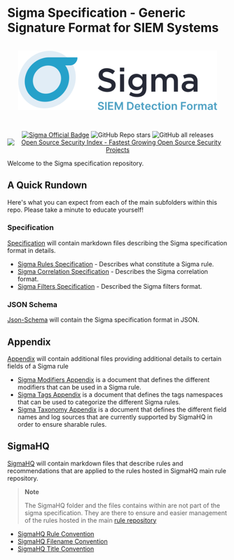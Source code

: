 # Sigma Specification - Generic Signature Format for SIEM Systems

<a href="https://sigmahq.io/">
<p align="center">
<br />
<picture>
  <source media="(prefers-color-scheme: dark)" srcset="./images/sigma_logo_dark.png">
  <img width="454" alt="Sigma Logo" src="./images/sigma_logo_light.png">
</picture>
</p>
</a>
<br />

<p align="center">
<a href="https://sigmahq.io/"><img src="https://cdn.jsdelivr.net/gh/SigmaHQ/sigmahq.github.io@master/images/Sigma%20Official%20Badge.svg" alt="Sigma Official Badge"></a> <img alt="GitHub Repo stars" src="https://img.shields.io/github/stars/SigmaHQ/sigma">
<img alt="GitHub all releases" src="https://img.shields.io/github/downloads/SigmaHq/Sigma/total">
<br />
<a href="https://opensourcesecurityindex.io/" target="_blank" rel="noopener">
<img style="width: 170px;" src="https://opensourcesecurityindex.io/badge.svg" alt="Open Source Security Index - Fastest Growing Open Source Security Projects" width="170" />
</a>
</p>

Welcome to the Sigma specification repository.

## A Quick Rundown

Here's what you can expect from each of the main subfolders within this repo. Please take a minute to educate yourself!

### Specification

[Specification](./specification/) will contain markdown files describing the Sigma specification format in details.

* [Sigma Rules Specification](./specification/sigma-rules-specification.md) - Describes what constitute a Sigma rule.
* [Sigma Correlation Specification](./specification/sigma-correlation-rules-specification.md) - Describes the Sigma correlation format.
* [Sigma Filters Specification](./specification/sigma-filters-specification.md) - Described the Sigma filters format.

### JSON Schema

[Json-Schema](./json-schema/) will contain the Sigma specification format in JSON.

## Appendix

[Appendix](./appendix/) will contain additional files providing additional details to certain fields of a Sigma rule

* [Sigma Modifiers Appendix](appendix/sigma-modifiers-appendix.md) is a document that defines the different modifiers that can be used in a Sigma rule. 
* [Sigma Tags Appendix](appendix/sigma-tags-appendix.md) is a document that defines the tags namespaces that can be used to categorize the different Sigma rules.
* [Sigma Taxonomy Appendix](appendix/sigma-taxonomy-appendix.md) is a document that defines the different field names and log sources that are currently supported by SigmaHQ in order to ensure sharable rules.

## SigmaHQ

[SigmaHQ](./sigmahq/) will contain markdown files that describe rules and recommendations that are applied to the rules hosted in SigmaHQ main rule repository.

> **Note**
>
> The SigmaHQ folder and the files contains within are not part of the sigma specification. They are there to ensure and easier management of the rules hosted in the main [rule repository](https://github.com/SigmaHQ/sigma/tree/master/rules)

* [SigmaHQ Rule Convention](/sigmahq/sigmahq-rule-convention.md)
* [SigmaHQ Filename Convention](/sigmahq/sigmahq-filename-convention.md)
* [SigmaHQ Title Convention](/sigmahq/sigmahq-title-convention.md)

